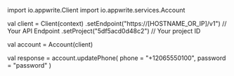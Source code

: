 import io.appwrite.Client
import io.appwrite.services.Account

val client = Client(context)
    .setEndpoint("https://[HOSTNAME_OR_IP]/v1") // Your API Endpoint
    .setProject("5df5acd0d48c2") // Your project ID

val account = Account(client)

val response = account.updatePhone(
    phone = "+12065550100",
    password = "password"
)
